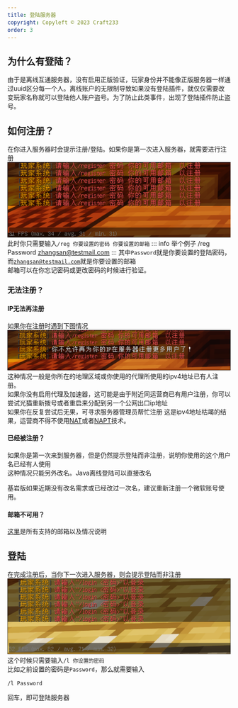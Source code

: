 ```yaml
---
title: 登陆服务器
copyright: Copyleft © 2023 Craft233
order: 3
---
```

## 为什么有登陆？
由于是离线互通服务器，没有启用正版验证，玩家身份并不能像正版服务器一样通过uuid区分每一个人。离线账户的无限制导致如果没有登陆插件，就仅仅需要改变玩家名称就可以登陆他人账户盗号。为了防止此类事件，出现了登陆插件防止盗号。
## 如何注册？
在你进入服务器时会提示注册/登陆。如果你是第一次进入服务器，就需要进行注册
![](../.vuepress/public/docs/login_reg/20230818145439_1.png)
此时你只需要输入<code>/reg 你要设置的密码 你要设置的邮箱</code>
::: info 举个例子
/reg Password zhangsan@testmail.com
:::
其中<code>Password</code>就是你要设置的登陆密码，而<code>zhangsan@testmail.com</code>就是你要设置的邮箱  
邮箱可以在你忘记密码或更改密码的时候进行验证。
### 无法注册？
#### IP无法再注册
如果你在注册时遇到下图情况
![](../.vuepress/public/docs/login_reg/20230818145534_1.png)
这种情况一般是你所在的地理区域或你使用的代理所使用的ipv4地址已有人注册。  
如果你没有启用代理及加速器，这可能是由于附近同运营商已有用户注册，你可以尝试光猫重新拨号或者重启来分配到另一个公网出口ip地址  
如果你在反复尝试后无果，可寻求服务器管理员帮忙注册
这是ipv4地址枯竭的结果，运营商不得不使用[NAT](https://baike.baidu.com/item/NAT/320024)或者[NAPT](https://baike.baidu.com/item/NAPT/61086968)技术。
#### 已经被注册？
如果你是第一次来到服务器，但是仍然提示登陆而非注册，说明你使用的这个用户名已经有人使用  
这种情况只能另外改名。Java离线登陆可以直接改名


基岩版如果近期没有改名需求或已经改过一次名，建议重新注册一个微软账号使用。

#### 邮箱不可用？
[这里](../common_question/)是所有支持的邮箱以及情况说明

## 登陆
在完成注册后，当你下一次进入服务器，则会提示登陆而非注册
![](../.vuepress/public/docs/login_reg/20230818153029_1.png)
这个时候只需要输入<code>/l 你设置的密码</code>  
比如之前设置的密码是<code>Password</code>，那么就需要输入
```
/l Password
```
回车，即可登陆服务器